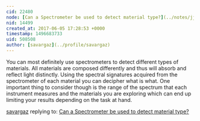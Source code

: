 ```yaml
---
cid: 22480
node: [Can a Spectrometer be used to detect material type?](../notes/jjoll/06-03-2017/can-a-spectrometer-be-used-to-detect-material-type)
nid: 14499
created_at: 2017-06-05 17:28:53 +0000
timestamp: 1496683733
uid: 508508
author: [savargaz](../profile/savargaz)
---
```


You can most definitely use spectrometers to detect different types of materials. All materials are composed differently and thus will absorb and reflect light distinctly. Using the spectral signatures acquired from the spectrometer of each material you can decipher what is what. One important thing to consider though is the range of the spectrum that each instrument measures and the materials you are exploring which can end up limiting your results depending on the task at hand.  

[savargaz](../profile/savargaz) replying to: [Can a Spectrometer be used to detect material type?](../notes/jjoll/06-03-2017/can-a-spectrometer-be-used-to-detect-material-type)

